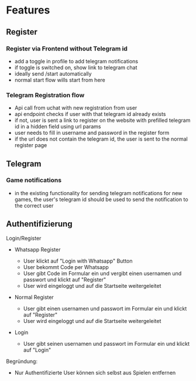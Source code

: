 # Features

## Register

### Register via Frontend without Telegram id

- add a toggle in profile to add telegram notifications
- if toggle is switched on, show link to telegram chat
- ideally send /start automatically
- normal start flow wills start from here

### Telegram Registration flow

- Api call from uchat with new registration from user
- api endpoint checks if user with that telegram id already exists
- if not, user is sent a link to register on the website with prefilled telegram id in a hidden field using url params
- user needs to fill in username and password in the register form
- if the url does not contain the telegram id, the user is sent to the normal register page

## Telegram

### Game notifications

- in the existing functionality for sending telegram notifications for new games, the user's telegram id should be used to send the notification to the correct user

## Authentifizierung

Login/Register

- Whatsapp Register

  - User klickt auf "Login with Whatsapp" Button
  - User bekommt Code per Whatsapp
  - User gibt Code im Formular ein und vergibt einen usernamen und passwort und klickt auf "Register"
  - User wird eingeloggt und auf die Startseite weitergeleitet

- Normal Register

  - User gibt einen usernamen und passwort im Formular ein und klickt auf "Register"
  - User wird eingeloggt und auf die Startseite weitergeleitet

- Login
  - User gibt seinen usernamen und passwort im Formular ein und klickt auf "Login"

Begründung:

- Nur Authentifizierte User können sich selbst aus Spielen entfernen
